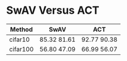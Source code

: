# SwAV Versus ACT
 Method   | SwAV        | ACT         |   
----------|-------------|-------------|
 cifar10  | 85.32 81.61 | 92.77 90.38 |
 cifar100 | 56.80 47.09 | 66.99 56.07 |
